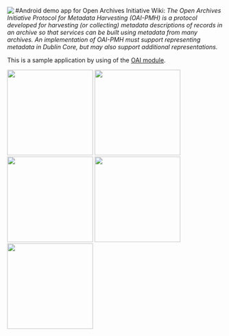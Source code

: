 #Android demo app for Open Archives Initiative
<img src="http://www.openarchives.org/images/OA200.gif" align="left"/>Wiki: *The Open Archives Initiative Protocol for Metadata Harvesting (OAI-PMH) is a protocol developed for harvesting (or collecting) metadata descriptions of records in an archive so that services can be built using metadata from many archives. An implementation of OAI-PMH must support representing metadata in Dublin Core, but may also support additional representations.*

This is a sample application by using of the [OAI module](https://github.com/AppWerft/Ti.OAI-PMH).


<img src="https://raw.githubusercontent.com/AppWerft/OpenArchivesInitiative/master/screens/Screenshot_20161005-132136.png" width=200 /> <img src="https://raw.githubusercontent.com/AppWerft/OpenArchivesInitiative/master/screens/Screenshot_20161005-132141.png" width=200 /> <img src="https://raw.githubusercontent.com/AppWerft/OpenArchivesInitiative/master/screens/Screenshot_20161005-132149.png" width=200 /> <img src="https://raw.githubusercontent.com/AppWerft/OpenArchivesInitiative/master/screens/Screenshot_20161005-132156.png" width=200 /> <img src="https://raw.githubusercontent.com/AppWerft/OpenArchivesInitiative/master/screens/Screenshot_20161005-132204.png" width=200 />


